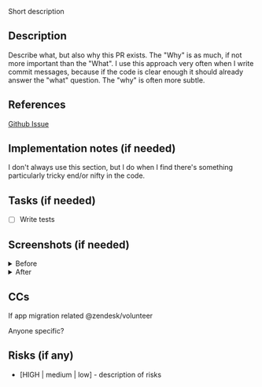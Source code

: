 Short description

## Description
Describe what, but also why this PR exists. The "Why" is as much, if not more important than the "What". I use this approach very often when I write commit messages, because if the code is clear enough it should already answer the "what" question. The "why" is often more subtle.

## References
[Github Issue](https://github.com/zendesk/volunteer_portal/issues/XX)

## Implementation notes (if needed)
I don't always use this section, but I do when I find there's something particularly tricky end/or nifty in the code.

## Tasks (if needed)
- [ ] Write tests

## Screenshots (if needed)
<details>
<summary>Before</summary>
<img src="drag_and_drop_snapshot_from_desktop_1.png">
</details>

<details>
<summary>After</summary>
<img src="drag_and_drop_snapshot_from_desktop_1.png">
</details>

## CCs

If app migration related
@zendesk/volunteer

Anyone specific?

## Risks (if any)
* [HIGH | medium | low] - description of risks
